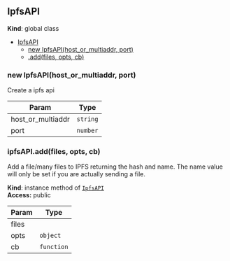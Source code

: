 

<a name="IpfsAPI"></a>
## IpfsAPI
**Kind**: global class  

* [IpfsAPI](#IpfsAPI)
  * [new IpfsAPI(host_or_multiaddr, port)](#new_IpfsAPI_new)
  * [.add(files, opts, cb)](#IpfsAPI+add)

<a name="new_IpfsAPI_new"></a>
### new IpfsAPI(host_or_multiaddr, port)
Create a ipfs api


| Param | Type |
| --- | --- |
| host_or_multiaddr | <code>string</code> | 
| port | <code>number</code> | 

<a name="IpfsAPI+add"></a>
### ipfsAPI.add(files, opts, cb)
Add a file/many files to IPFS returning the hash and name. The
name value will only be set if you are actually sending a file.

**Kind**: instance method of <code>[IpfsAPI](#IpfsAPI)</code>  
**Access:** public  

| Param | Type |
| --- | --- |
| files |  | 
| opts | <code>object</code> | 
| cb | <code>function</code> | 


